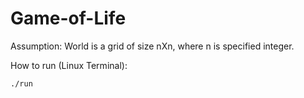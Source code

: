 # Game-of-Life

Assumption:
World is a grid of size nXn, where n is specified integer.

How to run (Linux Terminal):
```
./run
```
